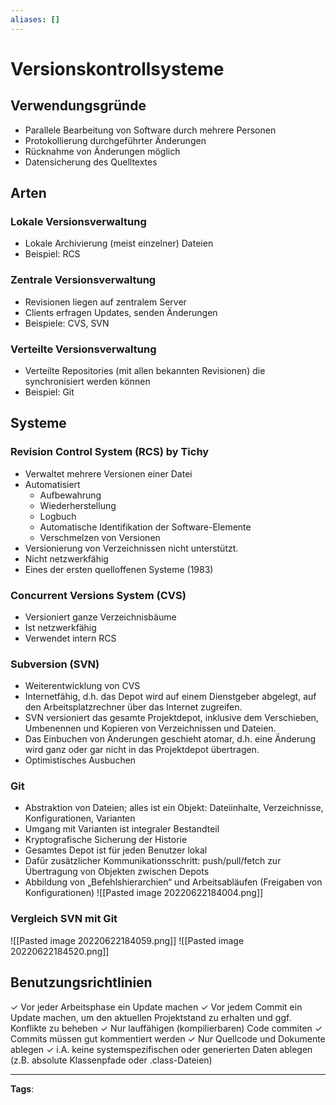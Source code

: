 ```yaml
---
aliases: []
---
```


# Versionskontrollsysteme

## Verwendungsgründe

- Parallele Bearbeitung von Software durch mehrere Personen
- Protokollierung durchgeführter Änderungen
- Rücknahme von Änderungen möglich
- Datensicherung des Quelltextes

## Arten

### Lokale Versionsverwaltung

- Lokale Archivierung (meist einzelner) Dateien
- Beispiel: RCS

### Zentrale Versionsverwaltung

- Revisionen liegen auf zentralem Server
- Clients erfragen Updates, senden Änderungen
- Beispiele: CVS, SVN

### Verteilte Versionsverwaltung

- Verteilte Repositories (mit allen bekannten Revisionen) die synchronisiert werden können
- Beispiel: Git

## Systeme

### Revision Control System (RCS) by Tichy

- Verwaltet mehrere Versionen einer Datei
- Automatisiert
  - Aufbewahrung
  - Wiederherstellung
  - Logbuch
  - Automatische Identifikation der Software-Elemente
  - Verschmelzen von Versionen
- Versionierung von Verzeichnissen nicht unterstützt.
- Nicht netzwerkfähig
- Eines der ersten quelloffenen Systeme (1983)

### Concurrent Versions System (CVS)

- Versioniert ganze Verzeichnisbäume
- Ist netzwerkfähig
- Verwendet intern RCS

### Subversion (SVN)

- Weiterentwicklung von CVS
- Internetfähig, d.h. das Depot wird auf einem Dienstgeber abgelegt, auf den Arbeitsplatzrechner über das Internet zugreifen.
- SVN versioniert das gesamte Projektdepot, inklusive dem Verschieben, Umbenennen und Kopieren von Verzeichnissen und Dateien.
- Das Einbuchen von Änderungen geschieht atomar, d.h. eine Änderung wird ganz oder gar nicht in das Projektdepot übertragen.
- Optimistisches Ausbuchen

### Git

- Abstraktion von Dateien; alles ist ein Objekt: Dateiinhalte, Verzeichnisse, Konfigurationen, Varianten
- Umgang mit Varianten ist integraler Bestandteil
- Kryptografische Sicherung der Historie
- Gesamtes Depot ist für jeden Benutzer lokal
- Dafür zusätzlicher Kommunikationsschritt: push/pull/fetch zur Übertragung von Objekten zwischen Depots
- Abbildung von „Befehlshierarchien“ und Arbeitsabläufen (Freigaben von Konfigurationen)
  ![[Pasted image 20220622184004.png]]

### Vergleich SVN mit Git

![[Pasted image 20220622184059.png]]
![[Pasted image 20220622184520.png]]

## Benutzungsrichtlinien

$\checkmark$ Vor jeder Arbeitsphase ein Update machen
$\checkmark$ Vor jedem Commit ein Update machen, um den aktuellen Projektstand zu erhalten und ggf. Konflikte zu beheben
$\checkmark$ Nur lauffähigen (kompilierbaren) Code commiten
$\checkmark$ Commits müssen gut kommentiert werden
$\checkmark$ Nur Quellcode und Dokumente ablegen
$\checkmark$ i.A. keine systemspezifischen oder generierten Daten ablegen (z.B. absolute Klassenpfade oder .class-Dateien)

---

**Tags**:
